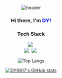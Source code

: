 

<div align="center">

![header](https://capsule-render.vercel.app/api?type=slice&color=gradient&customColorList=28&height=300&secton=header&text=DY0617&fontSize=90&animation=fadeIn&fontColor=b2b2b2)


<h3 align="center">Hi there, I'm <span style="color:blue">DY!</span></h3>


<h3 align="center">Tech Stack</h3>

<p align="center">
  <img src="https://img.shields.io/badge/Java-007396?style=flat-square&logo=Java&logoColor=white"/></a>&nbsp
  <br>
  <img src="https://img.shields.io/badge/Mysql-E6B91E?style=flat-square&logo=MySql&logoColor=white"/></a>&nbsp
   <img src="https://img.shields.io/badge/SpringBoot-green?style=flat-square&logo=springboot&logoColor=white"/></a>&nbsp     
   
   
   ![Top Langs](https://github-readme-stats.vercel.app/api/top-langs/?username=DY0617&layout=compact&theme=solarized-light)

   [![DY0617's GitHub stats](https://github-readme-stats.vercel.app/api?username=DY0617&theme=solarized-light&show_icons=true)](https://github.com/DY0617/github-readme-stats)

</p>

</div>
